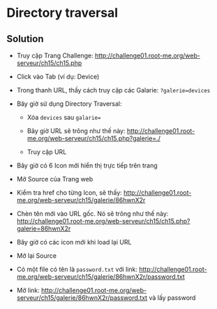 # Directory traversal

## Solution

- Truy cập Trang Challenge: http://challenge01.root-me.org/web-serveur/ch15/ch15.php

- Click vào Tab (ví dụ: Device)

- Trong thanh URL, thấy cách truy cập các Galarie: `?galerie=devices`

- Bây giờ sử dụng Directory Traversal:

  - Xóa `devices` sau `galarie=`
    
  - Bây giờ URL sẽ trông như thế này: http://challenge01.root-me.org/web-serveur/ch15/ch15.php?galerie=./
 
  - Truy cập URL

- Bây giờ có 6 Icon mới hiển thị trực tiếp trên trang

- Mở Source của Trang web

- Kiểm tra href cho từng Icon, sẽ thấy: http://challenge01.root-me.org/web-serveur/ch15/galerie/86hwnX2r

- Chèn tên mới vào URL gốc. Nó sẽ trông như thế này: http://challenge01.root-me.org/web-serveur/ch15/ch15.php?galerie=86hwnX2r

- Bây giờ có các icon mới khi load lại URL

- Mở lại Source

- Có một file có tên là `password.txt` với link: http://challenge01.root-me.org/web-serveur/ch15/galerie/86hwnX2r/password.txt

- Mở link: http://challenge01.root-me.org/web-serveur/ch15/galerie/86hwnX2r/password.txt và lấy password
